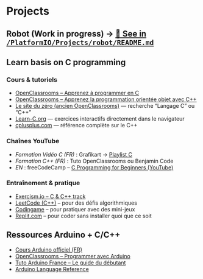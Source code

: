 # Projects
## Robot (Work in progress) -> [📄 See in `/PlatformIO/Projects/robot/README.md`](/PlatformIO/Projects/robot/README.md)

##  Learn basis on C programming 
### **Cours & tutoriels**
* [OpenClassrooms – Apprenez à programmer en C](https://openclassrooms.com/fr/courses/19980-apprenez-a-programmer-en-c)
* [OpenClassrooms – Apprenez la programmation orientée objet avec C++](https://openclassrooms.com/fr/courses/1894236-apprenez-la-programmation-orientee-objet-avec-c)
* [Le site du zéro (ancien OpenClassrooms)](https://zestedesavoir.com/tutoriels/) — recherche “Langage C” ou “C++”
* [Learn-C.org](https://www.learn-c.org/) — exercices interactifs directement dans le navigateur
* [cplusplus.com](https://cplusplus.com/doc/tutorial/) — référence complète sur le C++

### **Chaînes YouTube**
* *Formation Vidéo C (FR)* : Grafikart → [Playlist C](https://www.youtube.com/playlist?list=PLjwdMgw5TTLX1QG8xE2HOgW3r1x6b1D3d)
* *Formation C++ (FR)* : Tuto OpenClassrooms ou Benjamin Code
* *EN* : freeCodeCamp – [C Programming for Beginners (YouTube)](https://www.youtube.com/watch?v=KJgsSFOSQv0)
  
### **Entraînement & pratique**
* [Exercism.io – C & C++ track](https://exercism.io/)
* [LeetCode (C++)](https://leetcode.com/) – pour des défis algorithmiques
* [Codingame](https://www.codingame.com/) – pour pratiquer avec des mini-jeux
* [Replit.com](https://replit.com/) – pour coder sans installer quoi que ce soit

## **Ressources Arduino + C/C++**
* [Cours Arduino officiel (FR)](https://www.arduino.cc/education)
* [OpenClassrooms – Programmer avec Arduino](https://openclassrooms.com/fr/courses/1462376-programmez-avec-arduino)
* [Tuto Arduino France – Le guide du débutant](https://projetsdiy.fr/arduino-debuter-guide/)
* [Arduino Language Reference](https://www.arduino.cc/reference/en/)
